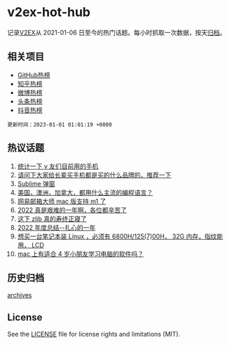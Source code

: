# v2ex-hot-hub

 记录[V2EX](https://www.v2ex.com/)从 2021-01-06 日至今的热门话题。每小时抓取一次数据，按天[归档](archives)。
 
 ## 相关项目

- [GitHub热榜](https://github.com/lonnyzhang423/github-hot-hub)
- [知乎热榜](https://github.com/lonnyzhang423/zhihu-hot-hub)
- [微博热榜](https://github.com/lonnyzhang423/weibo-hot-hub)
- [头条热榜](https://github.com/lonnyzhang423/toutiao-hot-hub)
- [抖音热榜](https://github.com/lonnyzhang423/douyin-hot-hub)


 `更新时间：2023-01-01 01:01:19 +0800`

## 热议话题

1. [统计一下 v 友们目前用的手机](https://www.v2ex.com/t/905828)
1. [请问下大家给长辈买手机都是买的什么品牌的，推荐一下](https://www.v2ex.com/t/905758)
1. [Sublime 弹窗](https://www.v2ex.com/t/905745)
1. [美国，澳洲，加拿大，都用什么主流的编程语言？](https://www.v2ex.com/t/905812)
1. [网易邮箱大师 mac 版支持 m1 了](https://www.v2ex.com/t/905746)
1. [2022 真是艰难的一年啊，各位都辛苦了](https://www.v2ex.com/t/905816)
1. [这下 zlib 真的寿终正寝了](https://www.v2ex.com/t/905820)
1. [2022 年度总结--扎心的一年](https://www.v2ex.com/t/905770)
1. [想买一台笔记本装 Linux ，必须有 6800H/125(7)00H， 32G 内存，指纹能用， LCD](https://www.v2ex.com/t/905767)
1. [mac 上有适合 4 岁小朋友学习电脑的软件吗？](https://www.v2ex.com/t/905734)

## 历史归档

[archives](archives)

## License

See the [LICENSE](LICENSE) file for license rights and limitations (MIT).
